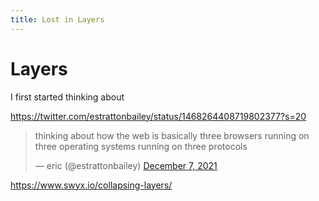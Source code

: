```yaml
---
title: Lost in Layers
---
```


# Layers

I first started thinking about 

https://twitter.com/estrattonbailey/status/1468264408719802377?s=20

<blockquote class="twitter-tweet"><p lang="en" dir="ltr">thinking about how the web is basically three browsers running on three operating systems running on three protocols</p>&mdash; eric (@estrattonbailey) <a href="https://twitter.com/estrattonbailey/status/1468264408719802377?ref_src=twsrc%5Etfw">December 7, 2021</a></blockquote> <script async src="https://platform.twitter.com/widgets.js" charset="utf-8"></script> 

https://www.swyx.io/collapsing-layers/
